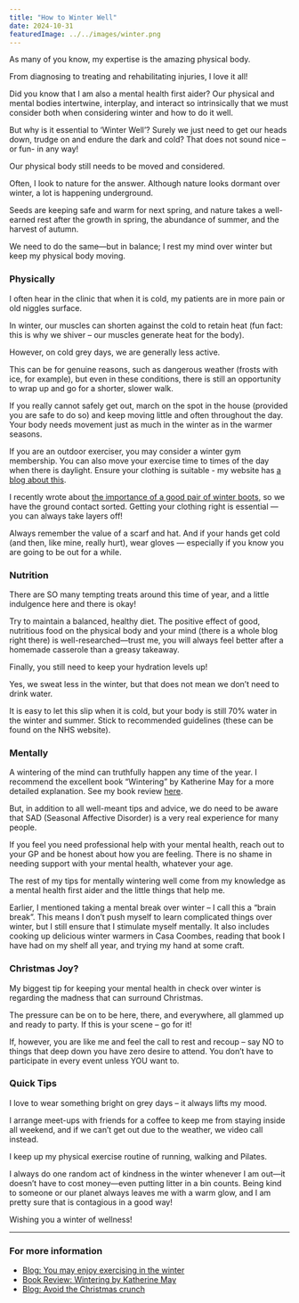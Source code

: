 ```yaml
---
title: "How to Winter Well"
date: 2024-10-31
featuredImage: ../../images/winter.png
---
```


As many of you know, my expertise is the amazing physical body.

From diagnosing to treating and rehabilitating injuries, I love it all!

Did you know that I am also a mental health first aider? Our physical and mental bodies intertwine, interplay, and interact so intrinsically that we must consider both when considering winter and how to do it well.

But why is it essential to ‘Winter Well’? Surely we just need to get our heads down, trudge on and endure the dark and cold? That does not sound nice – or fun- in any way!

Our physical body still needs to be moved and considered.

Often, I look to nature for the answer. Although nature looks dormant over winter, a lot is happening underground.

Seeds are keeping safe and warm for next spring, and nature takes a well-earned rest after the growth in spring, the abundance of summer, and the harvest of autumn.

We need to do the same—but in balance; I rest my mind over winter but keep my physical body moving. 

### Physically

I often hear in the clinic that when it is cold, my patients are in more pain or old niggles surface.

In winter, our muscles can shorten against the cold to retain heat (fun fact: this is why we shiver – our muscles generate heat for the body).

However, on cold grey days, we are generally less active.

This can be for genuine reasons, such as dangerous weather (frosts with ice, for example), but even in these conditions, there is still an opportunity to wrap up and go for a shorter, slower walk.

If you really cannot safely get out, march on the spot in the house (provided you are safe to do so) and keep moving little and often throughout the day. Your body needs movement just as much in the winter as in the warmer seasons.

If you are an outdoor exerciser, you may consider a winter gym membership. You can also move your exercise time to times of the day when there is daylight. Ensure your clothing is suitable - my website has [a blog about this](/blog/staying-fit-in-colder-weather/).

I recently wrote about [the importance of a good pair of winter boots](/blog/boots/), so we have the ground contact sorted. Getting your clothing right is essential — you can always take layers off!

Always remember the value of a scarf and hat. And if your hands get cold (and then, like mine, really hurt), wear gloves — especially if you know you are going to be out for a while.

### Nutrition

There are SO many tempting treats around this time of year, and a little indulgence here and there is okay!

Try to maintain a balanced, healthy diet. The positive effect of good, nutritious food on the physical body and your mind (there is a whole blog right there) is well-researched—trust me, you will always feel better after a homemade casserole than a greasy takeaway.

Finally, you still need to keep your hydration levels up!

Yes, we sweat less in the winter, but that does not mean we don’t need to drink water.

It is easy to let this slip when it is cold, but your body is still 70% water in the winter and summer. Stick to recommended guidelines (these can be found on the NHS website).

### Mentally

A wintering of the mind can truthfully happen any time of the year. I recommend the excellent book “Wintering” by Katherine May for a more detailed explanation. See my book review [here](https://kibworthosteopaths.co.uk/blog/book-review-wintering/).

But, in addition to all well-meant tips and advice, we do need to be aware that SAD (Seasonal Affective Disorder) is a very real experience for many people.

If you feel you need professional help with your mental health, reach out to your GP and be honest about how you are feeling. There is no shame in needing support with your mental health, whatever your age.

The rest of my tips for mentally wintering well come from my knowledge as a mental health first aider and the little things that help me.

Earlier, I mentioned taking a mental break over winter – I call this a “brain break”. This means I don’t push myself to learn complicated things over winter, but I still ensure that I stimulate myself mentally. It also includes cooking up delicious winter warmers in Casa Coombes, reading that book I have had on my shelf all year, and trying my hand at some craft.

### Christmas Joy?

My biggest tip for keeping your mental health in check over winter is regarding the madness that can surround Christmas.

The pressure can be on to be here, there, and everywhere, all glammed up and ready to party. If this is your scene – go for it!

If, however, you are like me and feel the call to rest and recoup – say NO to things that deep down you have zero desire to attend. You don’t have to participate in every event unless YOU want to.

### Quick Tips

I love to wear something bright on grey days – it always lifts my mood.

I arrange meet-ups with friends for a coffee to keep me from staying inside all weekend, and if we can’t get out due to the weather, we video call instead.

I keep up my physical exercise routine of running, walking and Pilates.

I always do one random act of kindness in the winter whenever I am out—it doesn’t have to cost money—even putting litter in a bin counts. Being kind to someone or our planet always leaves me with a warm glow, and I am pretty sure that is contagious in a good way!

Wishing you a winter of wellness!

---

### For more information
- [Blog: You may enjoy exercising in the winter](/blog/staying-fit-in-colder-weather/)
- [Book Review: Wintering by Katherine May](/blog/book-review-wintering/)
- [Blog: Avoid the Christmas crunch](/blog/avoid-the-christmas-crunch/)
